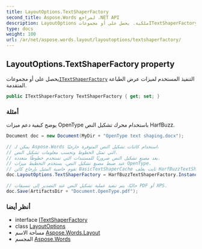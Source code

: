 ```yaml
---
title: LayoutOptions.TextShaperFactory
second_title: Aspose.Words لمراجع .NET API
description: LayoutOptions ملكية. يحصل على أو مجموعاتITextShaperFactory التنفيذ المستخدم لميزات عرض الطباعة المتقدمة.
type: docs
weight: 100
url: /ar/net/aspose.words.layout/layoutoptions/textshaperfactory/
---
```

## LayoutOptions.TextShaperFactory property

يحصل على أو مجموعات[`ITextShaperFactory`](../../../aspose.words.shaping/itextshaperfactory/) التنفيذ المستخدم لميزات عرض الطباعة المتقدمة.

```csharp
public ITextShaperFactory TextShaperFactory { get; set; }
```

### أمثلة

يوضح كيفية دعم ميزات OpenType باستخدام محرك تشكيل النص HarfBuzz.

```csharp
Document doc = new Document(MyDir + "OpenType text shaping.docx");

// يمكن لـ Aspose.Words استخدام كائنات تشكيل النص المتوفرة خارجيًا،
// التي تمثل الخطوط وتحسب معلومات تشكيل النص.
// يعد مصنع تشكيل النص ضروريًا للمستندات التي تستخدم خطوطًا متعددة.
// عند ضبط مصنع تشكيل النص، يستخدم التخطيط ميزات OpenType.
// تقوم خاصية المثيل بإرجاع كائن BasicTextShaperCache ثابت يغلف HarfBuzzTextShaperFactory.
doc.LayoutOptions.TextShaperFactory = HarfBuzzTextShaperFactory.Instance;

// حاليًا، يتم تنفيذ عملية تشكيل النص عند التصدير إلى تنسيقات PDF أو XPS.
doc.Save(ArtifactsDir + "Document.OpenType.pdf");
```

### أنظر أيضا

* interface [ITextShaperFactory](../../../aspose.words.shaping/itextshaperfactory/)
* class [LayoutOptions](../)
* مساحة الاسم [Aspose.Words.Layout](../../layoutoptions/)
* المجسم [Aspose.Words](../../../)


